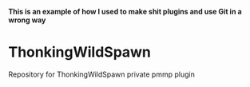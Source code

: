 **This is an example of how I used to make shit plugins and use Git in a wrong way**

# ThonkingWildSpawn
 Repository for ThonkingWildSpawn private pmmp plugin
